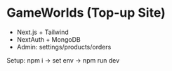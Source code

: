 # GameWorlds (Top-up Site)
- Next.js + Tailwind
- NextAuth + MongoDB
- Admin: settings/products/orders

Setup: npm i → set env → npm run dev
